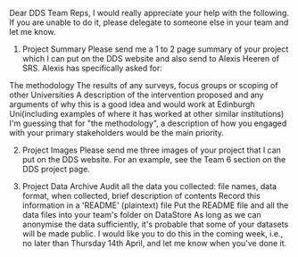 Dear DDS Team Reps,
I would really appreciate your help with the following. If you are unable to do it, please delegate to someone else in your team and let me know.

1. Project Summary
Please send me a 1 to 2 page summary of your project which I can put on the DDS website and also send to Alexis Heeren of SRS. Alexis has specifically asked for:

The methodology
The results of any surveys, focus groups or scoping of other Universities
A description of the intervention proposed and any arguments of why this is a good idea and would work at Edinburgh Uni(including examples of where it has worked at other similar institutions)
I'm guessing that for "the methodology", a description of how you engaged with your primary stakeholders would be the main priority.

2. Project Images
Please send me three images of your project that I can put on the DDS website. For an example, see the Team 6 section on the DDS project page.

3. Project Data Archive
Audit all the data you collected: file names, data format, when collected, brief description of contents
Record this information in a 'README' (plaintext) file 
Put the README file and all the data files into your team's folder on DataStore
As long as we can anonymise the data sufficiently, it's probable that some of your  datasets will be made public. I would like you to do this in the coming week, i.e., no later than Thursday 14th April, and let me know when you've done it.